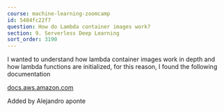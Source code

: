 ```yaml
---
course: machine-learning-zoomcamp
id: 5484fc22f7
question: How do Lambda container images work?
section: 9. Serverless Deep Learning
sort_order: 3190
---
```


I wanted to understand how lambda container images work in depth and how lambda functions are initialized, for this reason, I found the following documentation

[docs.aws.amazon.com](https://docs.aws.amazon.com/lambda/latest/dg/runtimes-api.html)

Added by Alejandro aponte

